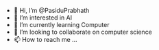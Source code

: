 - 👋 Hi, I’m @PasiduPrabhath
- 👀 I’m interested in AI 
- 🌱 I’m currently learning Computer 
- 💞️ I’m looking to collaborate on computer science
- 📫 How to reach me ...

<!---
PasiduPrabhath/PasiduPrabhath is a ✨ special ✨ repository because its `README.md` (this file) appears on your GitHub profile.
You can click the Preview link to take a look at your changes.
--->
